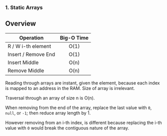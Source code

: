 ### 1. Static Arrays

## Overview

| Operation           | Big-O Time |
| ------------------- |:----------:|
| R / W i-th element  | O(1) |
| Insert / Remove End | O(1) |
| Insert Middle       | O(n) |
| Remove Middle       | O(n) |

Reading through arrays are instant, given the element, because each index is mapped to an address in the RAM. Size of array is irrelevant.

Traversal through an array of size n is O(n).

When removing from the end of the array, replace the last value with `0`, `null`, or `-1`; then reduce array length by 1.

However removing from an i-th index, is different because replacing the i-th value with `0` would break the contiguous nature of the array.